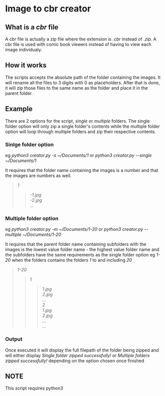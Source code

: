 # Image to cbr creator 
## What is a *cbr* file
 
A cbr file is actually a zip file where the extension is *.cbr* instead of *.zip*. 
A cbr file is used with comic book viewers instead of having to view each image 
individualy. 

## How it works

The scripts accepts the absolute path of the folder containing the images. It will 
rename all the files to 3 digits with 0 as placeholders. After that is done, it will 
zip those files to the same name as the folder and place it in the parent folder. 

## Example

There are 2 options for the script, *single* or *multiple* folders. The single folder 
option will only zip a single folder's contents while the multiple folder option 
will loop through multiple folders and zip their respective contents.

### Sinlge folder option

eg *python3 creator.py -s ~/Documents/1* 
or 
*python3 creator.py --single ~/Documents/1* 

It requires that the folder name containing the images is a number and that the 
images are numbers as well.

>*1* 
>>*-1.jpg*  
>>*-2.jpg*  
>>*...*  

### Multiple folder option

eg *python3 creator.py -m ~/Documents/1-20* 
or 
*python3 creator.py --multiple ~/Documents/1-20*

It requires that the parent folder name containing subfolders with the images is the 
lowest value folder name *-* the highest value folder name and the subfolders have the
same requirements as the single folder option
eg *1-20* when the folders contains the folders *1* to and including *20*

>*1-20*  
>>*1*  
>>>*1.jpg*  
>>>*2.jpg*  
>>>*...*  
>>*2*  
>>>*1.jpg*  
>>>*2.jpg*  
>>>*...*  
>>*...*  

### Output

Once executed it will display the full filepath of the folder being zipped and will either
display *Single folder zipped successfully!* or *Multiple folders zipped successfully!* 
depending on the option chosen once finished

## NOTE
This script requires python3